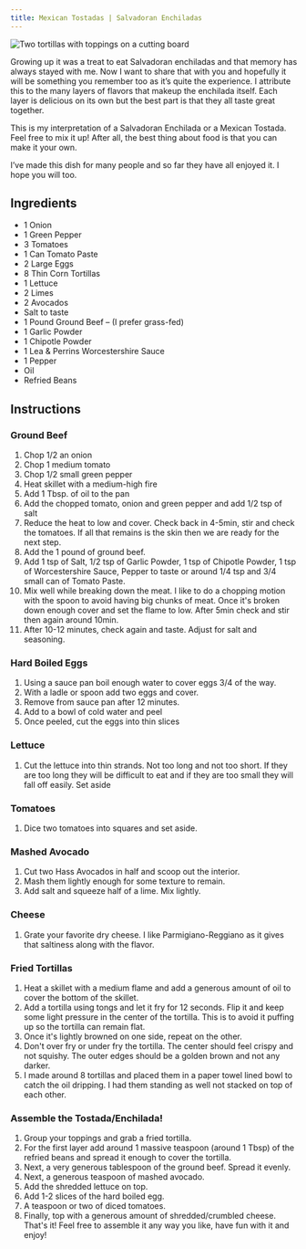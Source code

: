 ```yaml
---
title: Mexican Tostadas | Salvadoran Enchiladas
---
```


![Two tortillas with toppings on a cutting board](../../images/tostadas.jpg)

Growing up it was a treat to eat Salvadoran enchiladas and that memory has always stayed with me. Now I want to share that with you and hopefully it will be something you remember too as it’s quite the experience. I attribute this to the many layers of flavors that makeup the enchilada itself. Each layer is delicious on its own but the best part is that they all taste great together.

This is my interpretation of a Salvadoran Enchilada or a Mexican Tostada. Feel free to mix it up! After all, the best thing about food is that you can make it your own.

I’ve made this dish for many people and so far they have all enjoyed it. I hope you will too.


## Ingredients 

- 1 Onion
- 1 Green Pepper
- 3 Tomatoes
- 1 Can Tomato Paste
- 2 Large Eggs
- 8 Thin Corn Tortillas
- 1 Lettuce
- 2 Limes
- 2 Avocados
- Salt to taste
- 1 Pound Ground Beef – (I prefer grass-fed)
- 1 Garlic Powder
- 1 Chipotle Powder
- 1 Lea & Perrins Worcestershire Sauce
- 1 Pepper
- Oil
- Refried Beans

## Instructions 

### Ground Beef 
1. Chop 1/2 an onion
2. Chop 1 medium tomato
3. Chop 1/2 small green pepper
4. Heat skillet with a medium-high fire
5. Add 1 Tbsp. of oil to the pan
6. Add the chopped tomato, onion and green pepper and add 1/2 tsp of salt
7. Reduce the heat to low and cover. Check back in 4-5min, stir and check the tomatoes. If all that remains is the skin then we are ready for the next step.
8. Add the 1 pound of ground beef.
9. Add 1 tsp of Salt, 1/2 tsp of Garlic Powder, 1 tsp of Chipotle Powder, 1 tsp of Worcestershire Sauce, Pepper to taste or around 1/4 tsp and 3/4 small can of Tomato Paste.
10. Mix well while breaking down the meat. I like to do a chopping motion with the spoon to avoid having big chunks of meat. Once it's broken down enough cover and set the flame to low. After 5min check and stir then again around 10min.
11. After 10-12 minutes, check again and taste. Adjust for salt and seasoning.

### Hard Boiled Eggs 

1. Using a sauce pan boil enough water to cover eggs 3/4 of the way.
2. With a ladle or spoon add two eggs and cover.
3. Remove from sauce pan after 12 minutes.
4. Add to a bowl of cold water and peel
5. Once peeled, cut the eggs into thin slices

### Lettuce 

1. Cut the lettuce into thin strands. Not too long and not too short. If they are too long they will be difficult to eat and if they are too small they will fall off easily.
Set aside

### Tomatoes 

1. Dice two tomatoes into squares and set aside.

### Mashed Avocado 

1. Cut two Hass Avocados in half and scoop out the interior.
2. Mash them lightly enough for some texture to remain.
3. Add salt and squeeze half of a lime. Mix lightly.

### Cheese 

1. Grate your favorite dry cheese. I like Parmigiano-Reggiano as it gives that saltiness along with the flavor.

### Fried Tortillas 

1. Heat a skillet with a medium flame and add a generous amount of oil to cover the bottom of the skillet.
2. Add a tortilla using tongs and let it fry for 12 seconds. Flip it and keep some light pressure in the center of the tortilla. This is to avoid it puffing up so the tortilla can remain flat.
3. Once it's lightly browned on one side, repeat on the other.
4. Don't over fry or under fry the tortilla. The center should feel crispy and not squishy. The outer edges should be a golden brown and not any darker.
5. I made around 8 tortillas and placed them in a paper towel lined bowl to catch the oil dripping. I had them standing as well not stacked on top of each other.

### Assemble the Tostada/Enchilada!

1. Group your toppings and grab a fried tortilla.
2. For the first layer add around 1 massive teaspoon (around 1 Tbsp) of the refried beans and spread it enough to cover the tortilla.
3. Next, a very generous tablespoon of the ground beef. Spread it evenly.
4. Next, a generous teaspoon of mashed avocado.
5. Add the shredded lettuce on top.
6. Add 1-2 slices of the hard boiled egg.
7. A teaspoon or two of diced tomatoes.
8. Finally, top with a generous amount of shredded/crumbled cheese.
That's it! Feel free to assemble it any way you like, have fun with it and enjoy!